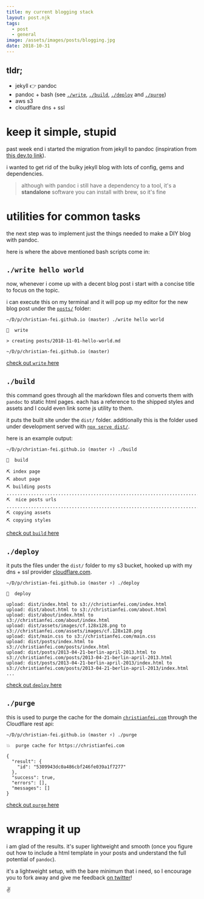 ```yaml
---
title: my current blogging stack
layout: post.njk
tags:
  - post
  - general
image: /assets/images/posts/blogging.jpg
date: 2018-10-31
---
```


## tldr;

- jekyll 👉 pandoc
- pandoc + bash (see [`./write`](https://github.com/christian-fei/christian-fei.github.io/blob/master/write), [`./build`](https://github.com/christian-fei/christian-fei.github.io/blob/master/build), [`./deploy`](https://github.com/christian-fei/christian-fei.github.io/blob/master/deploy) and [`./purge`](https://github.com/christian-fei/christian-fei.github.io/blob/master/purge))
- aws s3
- cloudflare dns + ssl



# keep it simple, stupid

past week end i started the migration from jekyll to pandoc (inspiration from [this dev.to link](https://dev.to/gypsydave5/write-and-deploy-a-super-fast-web-site-in-30-seconds-with-no-framework-4lab)).

i wanted to get rid of the bulky jekyll blog with lots of config, gems and dependencies.

> although with pandoc i still have a dependency to a tool, it's a **standalone** software you can install with brew, so it's fine

# utilities for common tasks

the next step was to implement just the things needed to make a DIY blog with pandoc.

here is where the above mentioned bash scripts come in:

## `./write hello world`

now, whenever i come up with a decent blog post i start with a concise title to focus on the topic.

i can execute this on my terminal and it will pop up my editor for the new blog post under the [`posts/`](https://github.com/christian-fei/christian-fei.github.io/tree/master/posts) folder:

```
~/D/p/christian-fei.github.io (master) ./write hello world

📝  write

> creating posts/2018-11-01-hello-world.md

~/D/p/christian-fei.github.io (master)
```

[check out `write` here](https://github.com/christian-fei/christian-fei.github.io/tree/master/write)

## `./build`

this command goes through all the markdown files and converts them with `pandoc` to static html pages.
each has a reference to the shipped styles and assets and I could even link some js utility to them.

it puts the built site under the `dist/` folder. additionally this is the folder used under development served with [`npx serve dist/`](https://www.npmjs.com/package/serve).

here is an example output:

```
~/D/p/christian-fei.github.io (master ⚡) ./build

💯  build

⛏ index page
⛏ about page
⛏ building posts
..............................................................................
⛏  nice posts urls
..............................................................................
⛏ copying assets
⛏ copying styles
```

[check out `build` here](https://github.com/christian-fei/christian-fei.github.io/tree/master/build)

## `./deploy`

it puts the files under the `dist/` folder to my s3 bucket, hooked up with my dns + ssl provider [cloudflare.com](https://cloudflare.com).

```
~/D/p/christian-fei.github.io (master ⚡) ./deploy

🚀  deploy

upload: dist/index.html to s3://christianfei.com/index.html
upload: dist/about.html to s3://christianfei.com/about.html
upload: dist/about/index.html to s3://christianfei.com/about/index.html
upload: dist/assets/images/cf.128x128.png to s3://christianfei.com/assets/images/cf.128x128.png
upload: dist/main.css to s3://christianfei.com/main.css
upload: dist/posts/index.html to s3://christianfei.com/posts/index.html
upload: dist/posts/2013-04-21-berlin-april-2013.html to s3://christianfei.com/posts/2013-04-21-berlin-april-2013.html
upload: dist/posts/2013-04-21-berlin-april-2013/index.html to s3://christianfei.com/posts/2013-04-21-berlin-april-2013/index.html
...
```

[check out `deploy` here](https://github.com/christian-fei/christian-fei.github.io/tree/master/deploy)

## `./purge`

this is used to purge the cache for the domain [`christianfei.com`](https://christianfei.com) through the Cloudflare rest api:

```
~/D/p/christian-fei.github.io (master ⚡) ./purge

💥  purge cache for https://christianfei.com

{
  "result": {
    "id": "5309943dc0a486cbf246fe039a1f7277"
  },
  "success": true,
  "errors": [],
  "messages": []
}
```

[check out `purge` here](https://github.com/christian-fei/christian-fei.github.io/tree/master/purge)

# wrapping it up

i am glad of the results. it's super lightweight and smooth (once you figure out how to include a html template in your posts and understand the full potential of `pandoc`).

it's a lightweight setup, with the bare minimum that i need, so I encourage you to fork away and give me feedback [on twitter](https://twitter.com/christian_fei)!

✌️
